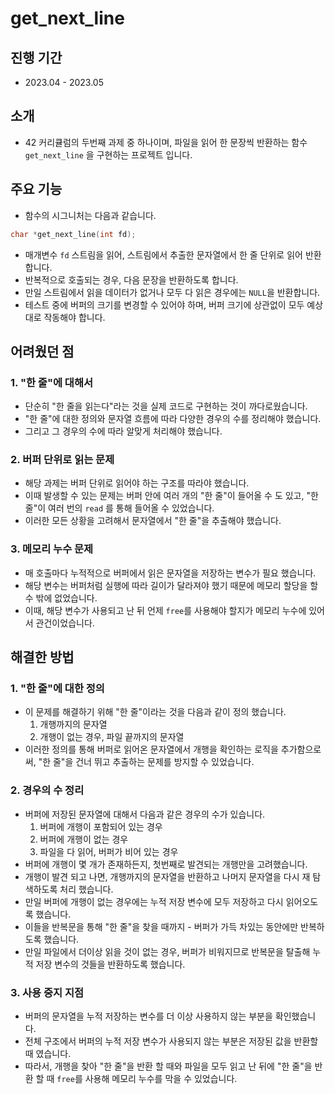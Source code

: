 # get_next_line
## 진행 기간
- 2023.04 - 2023.05
## 소개
- 42 커리큘럼의 두번째 과제 중 하나이며, 파일을 읽어 한 문장씩 반환하는 함수 `get_next_line` 을 구현하는 프로젝트 입니다.
## 주요 기능
- 함수의 시그니처는 다음과 같습니다.
```c
char *get_next_line(int fd);
```
- 매개변수 `fd` 스트림을 읽어, 스트림에서 추출한 문자열에서 한 줄 단위로 읽어 반환합니다.
- 반복적으로 호출되는 경우, 다음 문장을 반환하도록 합니다.
- 만일 스트림에서 읽을 데이터가 없거나 모두 다 읽은 경우에는 `NULL`을 반환합니다.
- 테스트 중에 버퍼의 크기를 변경할 수 있어야 하며, 버퍼 크기에 상관없이 모두 예상대로 작동해야 합니다.
## 어려웠던 점
### 1. "한 줄"에 대해서
- 단순히 "한 줄을 읽는다"라는 것을 실제 코드로 구현하는 것이 까다로웠습니다.
- "한 줄"에 대한 정의와 문자열 흐름에 따라 다양한 경우의 수를 정리해야 했습니다.
- 그리고 그 경우의 수에 따라 알맞게 처리해야 했습니다.
### 2. 버퍼 단위로 읽는 문제
- 해당 과제는 버퍼 단위로 읽어야 하는 구조를 따라야 했습니다.
- 이때 발생할 수 있는 문제는 버퍼 안에 여러 개의 "한 줄"이 들어올 수 도 있고, "한 줄"이 여러 번의 `read` 를 통해 들어올 수 있었습니다.
- 이러한 모든 상황을 고려해서 문자열에서 "한 줄"을 추출해야 했습니다.
### 3. 메모리 누수 문제
- 매 호출마다 누적적으로 버퍼에서 읽은 문자열을 저장하는 변수가 필요 했습니다.
- 해당 변수는 버퍼처럼 실행에 따라 길이가 달라져야 했기 때문에 메모리 할당을 할 수 밖에 없었습니다.
- 이때, 해당 변수가 사용되고 난 뒤 언제 `free`를 사용해야 할지가 메모리 누수에 있어서 관건이었습니다.
## 해결한 방법
### 1. "한 줄"에 대한 정의
- 이 문제를 해결하기 위해 "한 줄"이라는 것을 다음과 같이 정의 했습니다.
  1. 개행까지의 문자열
  2. 개행이 없는 경우, 파일 끝까지의 문자열
- 이러한 정의를 통해 버퍼로 읽어온 문자열에서 개행을 확인하는 로직을 추가함으로써, "한 줄"을 건너 뛰고 추출하는 문제를 방지할 수 있었습니다.
### 2. 경우의 수 정리
- 버퍼에 저장된 문자열에 대해서 다음과 같은 경우의 수가 있습니다.
  1. 버퍼에 개행이 포함되어 있는 경우
  2. 버퍼에 개행이 없는 경우
  3. 파일을 다 읽어, 버퍼가 비어 있는 경우
- 버퍼에 개행이 몇 개가 존재하든지, 첫번째로 발견되는 개행만을 고려했습니다.
- 개행이 발견 되고 나면, 개행까지의 문자열을 반환하고 나머지 문자열을 다시 재 탐색하도록 처리 했습니다.
- 만일 버퍼에 개행이 없는 경우에는 누적 저장 변수에 모두 저장하고 다시 읽어오도록 했습니다.
- 이들을 반복문을 통해 "한 줄"을 찾을 때까지 - 버퍼가 가득 차있는 동안에만 반복하도록 했습니다.
- 만일 파일에서 더이상 읽을 것이 없는 경우, 버퍼가 비워지므로 반복문을 탈출해 누적 저장 변수의 것들을 반환하도록 했습니다.
### 3. 사용 중지 지점
- 버퍼의 문자열을 누적 저장하는 변수를 더 이상 사용하지 않는 부분을 확인했습니다.
- 전체 구조에서 버퍼의 누적 저장 변수가 사용되지 않는 부분은 저장된 값을 반환할 때 였습니다.
- 따라서, 개행을 찾아 "한 줄"을 반환 할 때와 파일을 모두 읽고 난 뒤에 "한 줄"을 반환 할 때 `free`를 사용해 메모리 누수를 막을 수 있었습니다.
